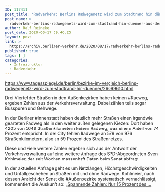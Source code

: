 ```yaml
---
ID: 117411
post_title: 'Radverkehr: Berlins Radwegenetz wird zum Stadtrand hin dünner, aus Der Tagesspiegel'
post_name: >
  radverkehr-berlins-radwegenetz-wird-zum-stadtrand-hin-duenner-aus-der-tagesspiegel
author: Ralf Reineke
post_date: 2020-08-17 19:46:25
layout: post
link: >
  https://archiv.berliner-verkehr.de/2020/08/17/radverkehr-berlins-radwegenetz-wird-zum-stadtrand-hin-duenner-aus-der-tagesspiegel/
published: true
tags: [ ]
categories:
  - Infrastruktur
  - Radverkehr
---
```

https://www.tagesspiegel.de/berlin/bezirke-im-vergleich-berlins-radwegenetz-wird-zum-stadtrand-hin-duenner/26099610.html

Drei Viertel der Straßen in den Außenbezirken haben keinen #Radweg, ergeben Zahlen aus der Verkehrsverwaltung. Dabei zählen teils sogar Busspuren und Gehwege.

In der Berliner #Innenstadt haben deutlich mehr Straßen einen irgendwie gearteten Radweg als in den weiter außen gelegenen Kiezen: Dort haben 4205 von 5649 Straßenkilometern keinen Radweg, was einem Anteil von 74 Prozent entspricht. In der City fehlen Radwege an 579 von 976 Straßenkilometern, also an 59 Prozent des Straßennetzes.

Diese und viele weitere Zahlen ergeben sich aus der Antwort der Verkehrsverwaltung auf eine weitere Anfrage des SPD-Abgeordneten Sven Kohlmeier, der seit Wochen massenhaft Daten beim Senat abfragt.

In der aktuellen Anfrage geht es um Netzlängen, Höchstgeschwindigkeiten und Unfallgeschehen an Straßen mit und ohne Radwege. Kohlmeier, nach dessen Ansicht der Senat die #Außenbezirke systematisch vernachlässigt, kommentiert die Auskunft so: „<a href="https://www.tagesspiegel.de/berlin/bezirke-im-vergleich-berlins-radwegenetz-wird-zum-stadtrand-hin-duenner/26099610.html">Spannende Zahlen: Nur 15 Prozent des ...</a>